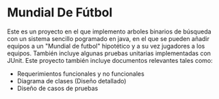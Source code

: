 # Mundial De Fútbol
Este es un proyecto en el que implemento arboles binarios de búsqueda con un sistema sencillo pogramado en java, en el que se pueden añadir
equipos a un "Mundial de futbol" hipotético y a su vez jugadores a los equipos. También incluye algunas pruebas unitarias implementadas con 
JUnit.
Este proyecto también incluye documentos relevantes tales como: 
- Requerimientos funcionales y no funcionales
- Diagrama de clases (Diseño detallado)
- Diseño de casos de pruebas

